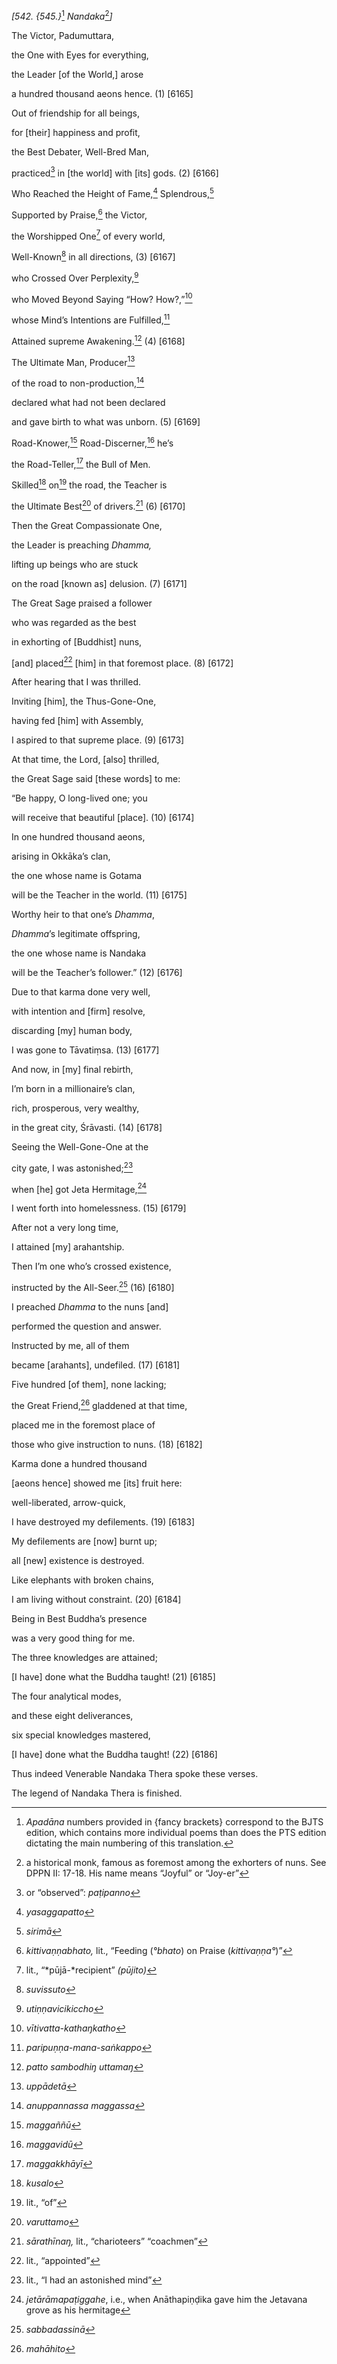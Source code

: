 *\[542. {545.}*[^1] *Nandaka*[^2]*\]*

The Victor, Padumuttara,

the One with Eyes for everything,

the Leader \[of the World,\] arose

a hundred thousand aeons hence. (1) \[6165\]

Out of friendship for all beings,

for \[their\] happiness and profit,

the Best Debater, Well-Bred Man,

practiced[^3] in \[the world\] with \[its\] gods. (2) \[6166\]

Who Reached the Height of Fame,[^4] Splendrous,[^5]

Supported by Praise,[^6] the Victor,

the Worshipped One[^7] of every world,

Well-Known[^8] in all directions, (3) \[6167\]

who Crossed Over Perplexity,[^9]

who Moved Beyond Saying “How? How?,”[^10]

whose Mind’s Intentions are Fulfilled,[^11]

Attained supreme Awakening.[^12] (4) \[6168\]

The Ultimate Man, Producer[^13]

of the road to non-production,[^14]

declared what had not been declared

and gave birth to what was unborn. (5) \[6169\]

Road-Knower,[^15] Road-Discerner,[^16] he’s

the Road-Teller,[^17] the Bull of Men.

Skilled[^18] on[^19] the road, the Teacher is

the Ultimate Best[^20] of drivers.[^21] (6) \[6170\]

Then the Great Compassionate One,

the Leader is preaching *Dhamma,*

lifting up beings who are stuck

on the road \[known as\] delusion. (7) \[6171\]

The Great Sage praised a follower

who was regarded as the best

in exhorting of \[Buddhist\] nuns,

\[and\] placed[^22] \[him\] in that foremost place. (8) \[6172\]

After hearing that I was thrilled.

Inviting \[him\], the Thus-Gone-One,

having fed \[him\] with Assembly,

I aspired to that supreme place. (9) \[6173\]

At that time, the Lord, \[also\] thrilled,

the Great Sage said \[these words\] to me:

“Be happy, O long-lived one; you

will receive that beautiful \[place\]. (10) \[6174\]

In one hundred thousand aeons,

arising in Okkāka’s clan,

the one whose name is Gotama

will be the Teacher in the world. (11) \[6175\]

Worthy heir to that one’s *Dhamma*,

*Dhamma*’s legitimate offspring,

the one whose name is Nandaka

will be the Teacher’s follower.” (12) \[6176\]

Due to that karma done very well,

with intention and \[firm\] resolve,

discarding \[my\] human body,

I was gone to Tāvatiṃsa. (13) \[6177\]

And now, in \[my\] final rebirth,

I’m born in a millionaire’s clan,

rich, prosperous, very wealthy,

in the great city, Śrāvasti. (14) \[6178\]

Seeing the Well-Gone-One at the

city gate, I was astonished;[^23]

when \[he\] got Jeta Hermitage,[^24]

I went forth into homelessness. (15) \[6179\]

After not a very long time,

I attained \[my\] arahantship.

Then I’m one who’s crossed existence,

instructed by the All-Seer.[^25] (16) \[6180\]

I preached *Dhamma* to the nuns \[and\]

performed the question and answer.

Instructed by me, all of them

became \[arahants\], undefiled. (17) \[6181\]

Five hundred \[of them\], none lacking;

the Great Friend,[^26] gladdened at that time,

placed me in the foremost place of

those who give instruction to nuns. (18) \[6182\]

Karma done a hundred thousand

\[aeons hence\] showed me \[its\] fruit here:

well-liberated, arrow-quick,

I have destroyed my defilements. (19) \[6183\]

My defilements are \[now\] burnt up;

all \[new\] existence is destroyed.

Like elephants with broken chains,

I am living without constraint. (20) \[6184\]

Being in Best Buddha’s presence

was a very good thing for me.

The three knowledges are attained;

\[I have\] done what the Buddha taught! (21) \[6185\]

The four analytical modes,

and these eight deliverances,

six special knowledges mastered,

\[I have\] done what the Buddha taught! (22) \[6186\]

Thus indeed Venerable Nandaka Thera spoke these verses.

The legend of Nandaka Thera is finished.

[^1]: *Apadāna* numbers provided in {fancy brackets} correspond to the
    BJTS edition, which contains more individual poems than does the PTS
    edition dictating the main numbering of this translation.

[^2]: a historical monk, famous as foremost among the exhorters of nuns.
    See DPPN II: 17-18. His name means “Joyful” or “Joy-er”

[^3]: or “observed”: *paṭipanno*

[^4]: *yasaggapatto*

[^5]: *sirimā*

[^6]: *kittivaṇṇabhato,* lit., “Feeding (*°bhato*) on Praise
    (*kittivaṇṇa°*)”

[^7]: lit., “*pūjā-*recipient” *(pūjito)*

[^8]: *suvissuto*

[^9]: *utiṇṇavicikiccho*

[^10]: *vītivatta-kathaŋkatho*

[^11]: *paripuṇṇa-mana-saṅkappo*

[^12]: *patto sambodhiŋ uttamaŋ*

[^13]: *uppādetā*

[^14]: *anuppannassa maggassa*

[^15]: *maggaññū*

[^16]: *maggavidū*

[^17]: *maggakkhāyī*

[^18]: *kusalo*

[^19]: lit., “of”

[^20]: *varuttamo*

[^21]: *sārathīnaŋ,* lit., “charioteers” “coachmen”

[^22]: lit., “appointed”

[^23]: lit., “I had an astonished mind”

[^24]: *jetārāmapaṭiggahe*, i.e., when Anāthapiṇḍika gave him the
    Jetavana grove as his hermitage

[^25]: *sabbadassinā*

[^26]: *mahāhito*
